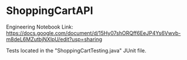# ShoppingCartAPI

Engineering Notebook Link: https://docs.google.com/document/d/15Hy07shORQff6EeJP4Ys6Vwvb-m8deL6MZutbjNXlpU/edit?usp=sharing

Tests located in the "ShoppingCartTesting.java" JUnit file.
